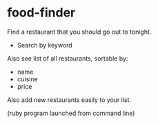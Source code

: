 # food-finder
Find a restaurant that you should go out to tonight. 
- Search by keyword


Also see list of all restaurants, sortable by:
- name
- cuisine
- price

Also add new restaurants easily to your list. 

(ruby program launched from command line)
